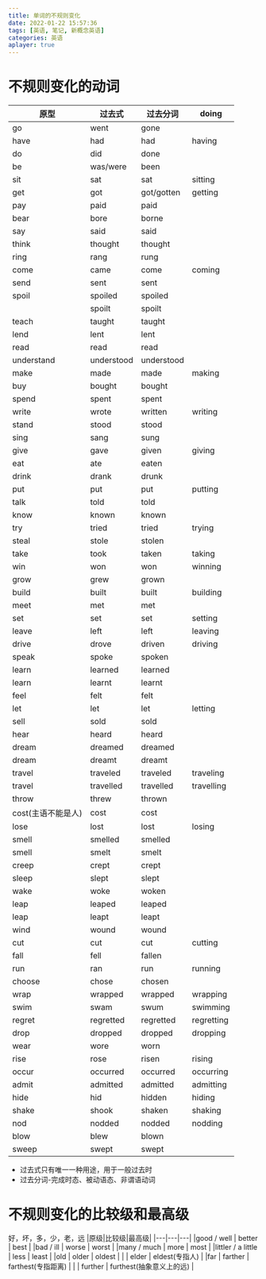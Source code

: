 ```yaml
---
title: 单词的不规则变化
date: 2022-01-22 15:57:36
tags: [英语, 笔记, 新概念英语]
categories: 英语
aplayer: true
---
```

# 不规则变化的动词
|原型 |过去式 |过去分词 |doing |
|-|-|-|-|
|go | went | gone|
|have | had | had | having| 
|do | did| done|
|be | was/were| been|
|sit | sat | sat | sitting|
|get | got| got/gotten| getting|
|pay | paid| paid|
|bear| bore| borne|
|say | said| said|
|think| thought | thought|
|ring | rang | rung |
|come | came | come | coming|
|send | sent | sent |
|spoil | spoiled | spoiled |
| | spoilt | spoilt | 
|teach | taught | taught |
|lend | lent | lent |
|read | read | read |
|understand | understood | understood |
|make | made | made | making |
|buy | bought | bought |
|spend | spent | spent | 
|write | wrote | written | writing |
|stand | stood | stood |
|sing | sang | sung|
|give | gave | given | giving |
|eat | ate | eaten |
|drink | drank | drunk |
|put | put | put | putting |
|talk | told | told |
|know | known | known|
|try | tried | tried | trying |
|steal | stole | stolen |
|take | took | taken| taking |
|win | won | won | winning |
|grow | grew | grown |
|build |  built | built | building |
|meet | met | met |
|set | set | set | setting |
|leave | left | left | leaving |
|drive | drove | driven | driving |
|speak | spoke | spoken |
|learn | learned | learned |
|learn | learnt | learnt |
|feel | felt | felt |
|let | let | let | letting |
|sell | sold | sold |
|hear | heard | heard |
|dream | dreamed | dreamed |
|dream | dreamt | dreamt |
|travel | traveled | traveled | traveling |
|travel | travelled | travelled | travelling |
|throw | threw | thrown |
|cost(主语不能是人) | cost | cost |
|lose | lost | lost | losing |
|smell | smelled | smelled |
|smell | smelt | smelt |
|creep | crept | crept |
|sleep | slept | slept |
|wake | woke | woken |
|leap | leaped | leaped |
|leap | leapt | leapt |
|wind | wound | wound |
|cut | cut | cut | cutting |
|fall | fell | fallen |
|run | ran | run | running |
|choose | chose | chosen |
|wrap | wrapped | wrapped | wrapping |
|swim | swam | swum | swimming |
|regret | regretted | regretted | regretting |
|drop | dropped | dropped | dropping |
|wear | wore | worn |
|rise | rose | risen | rising |
|occur | occurred | occurred | occurring |
|admit | admitted | admitted | admitting |
|hide | hid | hidden | hiding |
|shake | shook | shaken | shaking |
|nod | nodded | nodded | nodding |
|blow | blew | blown |
|sweep | swept | swept |

- 过去式只有唯一一种用途，用于一般过去时
- 过去分词-完成时态、被动语态、非谓语动词

# 不规则变化的比较级和最高级
好，坏，多，少，老，远
|原级|比较级|最高级|
|---|---|---|
|good / well | better | best |
|bad / ill | worse | worst |
|many / much | more | most |
|littler / a little | less | least |
|old | older | oldest |
| | elder | eldest(专指人) |
|far | farther | farthest(专指距离) |
| | further | furthest(抽象意义上的远) |
